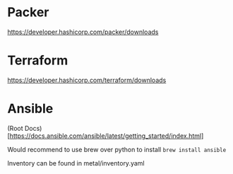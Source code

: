 # Packer

https://developer.hashicorp.com/packer/downloads

# Terraform

https://developer.hashicorp.com/terraform/downloads

# Ansible

(Root Docs)[https://docs.ansible.com/ansible/latest/getting_started/index.html]

Would recommend to use brew over python to install
`brew install ansible`

Inventory can be found in metal/inventory.yaml
